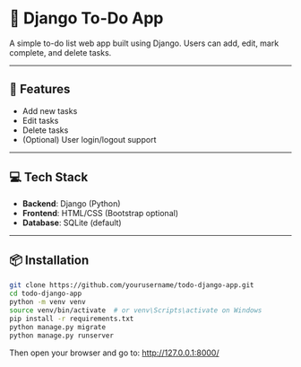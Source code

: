 # 📝 Django To-Do App

A simple to-do list web app built using Django. Users can add, edit, mark complete, and delete tasks.

---

## 🚀 Features

- Add new tasks  
- Edit tasks  
- Delete tasks  
- (Optional) User login/logout support

---

## 💻 Tech Stack

- **Backend**: Django (Python)
- **Frontend**: HTML/CSS (Bootstrap optional)
- **Database**: SQLite (default)

---

## 📦 Installation

```bash
git clone https://github.com/yourusername/todo-django-app.git
cd todo-django-app
python -m venv venv
source venv/bin/activate  # or venv\Scripts\activate on Windows
pip install -r requirements.txt
python manage.py migrate
python manage.py runserver
```

Then open your browser and go to:
http://127.0.0.1:8000/